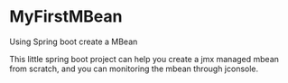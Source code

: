 # MyFirstMBean
Using Spring boot create a MBean

This little spring boot project can help you create a jmx managed mbean from scratch, and you can monitoring the mbean through jconsole.
